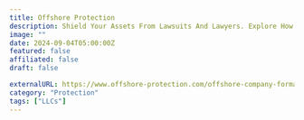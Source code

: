 ```yaml
---
title: Offshore Protection
description: Shield Your Assets From Lawsuits And Lawyers. Explore How An Offshore Asset Protection Trust Can Safeguard Your Wealth.
image: ""
date: 2024-09-04T05:00:00Z
featured: false
affiliated: false
draft: false

externalURL: https://www.offshore-protection.com/offshore-company-formation-registration
category: "Protection"
tags: ["LLCs"]
---
```

